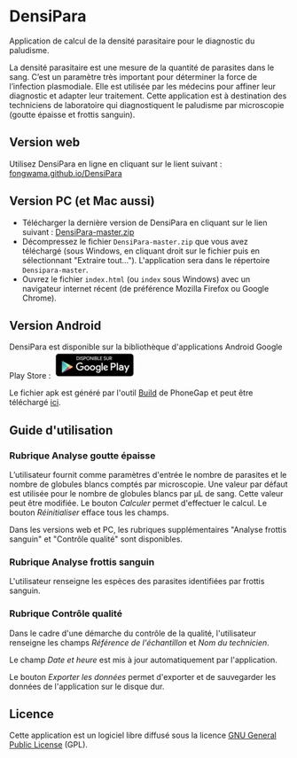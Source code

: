 # DensiPara

Application de calcul de la densité parasitaire pour le diagnostic du paludisme. 

La densité parasitaire est une mesure de la quantité de parasites dans le sang. C’est un paramètre très important pour déterminer la force de l’infection plasmodiale. Elle est utilisée par les médecins pour affiner leur diagnostic et adapter leur traitement. Cette application est à destination des techniciens de laboratoire qui diagnostiquent le paludisme par microscopie (goutte épaisse et frottis sanguin).

## Version web

Utilisez DensiPara en ligne en cliquant sur le lient suivant : [fongwama.github.io/DensiPara](http://fongwama.github.io/DensiPara/)

## Version PC (et Mac aussi)

- Télécharger la dernière version de DensiPara en cliquant sur le lien suivant : [DensiPara-master.zip](https://github.com/fongwama/DensiPara/archive/master.zip)
- Décompressez le fichier `DensiPara-master.zip` que vous avez téléchargé (sous Windows, en cliquant droit sur le fichier puis en sélectionnant "Extraire tout..."). L'application sera dans le répertoire `Densipara-master`.
- Ouvrez le fichier `index.html` (ou `index` sous Windows) avec un navigateur internet récent (de préférence Mozilla Firefox ou Google Chrome).

## Version Android

DensiPara est disponible sur la bibliothèque d'applications Android Google Play Store : [ ![Google Play Badge](local/google-play-badge.png) ](https://play.google.com/store/apps/details?id=com.fcrm.densipara)

Le fichier apk est généré par l'outil [Build](https://build.phonegap.com/) de PhoneGap et peut être téléchargé [ici](https://build.phonegap.com/apps/1868589/share).


## Guide d'utilisation

### Rubrique Analyse goutte épaisse

L’utilisateur fournit comme paramètres d'entrée le nombre de parasites et le nombre de globules blancs comptés par microscopie. Une valeur par défaut est utilisée pour le nombre de globules blancs par µL de sang. Cette valeur peut être modifiée. Le bouton *Calculer* permet d'effectuer le calcul. Le bouton *Réinitialiser* efface tous les champs.

Dans les versions web et PC, les rubriques supplémentaires "Analyse frottis sanguin" et "Contrôle qualité" sont disponibles.

### Rubrique Analyse frottis sanguin

L'utilisateur renseigne les espèces des parasites identifiées par frottis sanguin.

### Rubrique Contrôle qualité

Dans le cadre d'une démarche du contrôle de la qualité, l'utilisateur renseigne les champs *Référence de l'échantillon* et *Nom du technicien*. 

Le champ *Date et heure* est mis à jour automatiquement par l'application.

Le bouton *Exporter les données* permet d'exporter et de sauvegarder les données de l'application sur le disque dur.



## Licence

Cette application est un logiciel libre diffusé sous la licence [GNU General Public License](LICENSE) (GPL).


